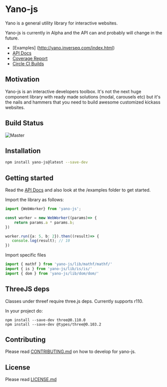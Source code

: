 # Yano-js

Yano is a general utility library for interactive websites.

Yano-js is currently in Alpha and the API can and probably will change
in the future.

- [Examples] (http://yano.inverseq.com/index.html)
- [API Docs](https://yano-js.surge.sh)
- [Coverage Report](https://yano-js-coverage.surge.sh)
- [Circle CI Builds](https://circleci.com/gh/uxder/yano-js)

## Motivation
Yano-js is an interactive developers toolbox.  It's not the next huge
component library with ready made solutions (modal, carousels etc) but it's
the nails and hammers that you need to build awesome customized kickass
websites.


## Build Status

![Master](https://circleci.com/gh/uxder/yano-js.svg?style=svg)


## Installation
```bash
npm install yano-js@latest --save-dev
```

## Getting started

Read the [API Docs](https://yano-js.surge.sh) and also look at the /examples
folder to get started.


Import the library as follows:
```ts
import {WebWorker} from 'yano-js';

const worker = new WebWorker((params)=> {
    return params.a * params.b;
})

worker.run({a: 5, b: 2}).then((result)=> {
   console.log(result); // 10
})

```


Import specific files
```ts
import { mathf } from 'yano-js/lib/mathf/mathf/'
import { is } from 'yano-js/lib/is/is/'
import { dom } from 'yano-js/lib/dom/dom/'
```


## ThreeJS deps
Classes under threef require three.js deps.  Currently supports r110.

In your project do:
```
npm install --save-dev three@0.110.0
npm install --save-dev @types/three@0.103.2

```


## Contributing
Please read [CONTRIBUTING.md](https://github.com/uxder/yano-js/blob/master/CONTRIBUTING.md)
on how to develop for yano-js.


## License
Please read [LICENSE.md](https://github.com/uxder/yano-js/blob/master/LICENSE.md)
